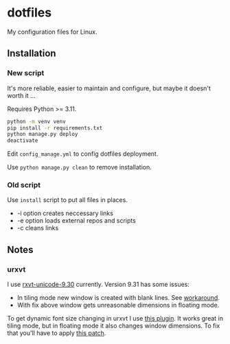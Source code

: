 # dotfiles

My configuration files for Linux.

## Installation

### New script

It's more reliable, easier to maintain and configure, but maybe it doesn't worth it ...

Requires Python >= 3.11.
```bash
python -m venv venv
pip install -r requirements.txt
python manage.py deploy
deactivate
```

Edit `config_manage.yml` to config dotfiles deployment.

Use `python manage.py clean` to remove installation.

### Old script

Use `install` script to put all files in places.
- -i option creates neccessary links
- -e option loads external repos and scripts
- -c cleans links

## Notes

### urxvt

I use [rxvt-unicode-9.30](http://cvs.schmorp.de/rxvt-unicode/?pathrev=rxvt-unicode-rel-9_30)
currently. Version 9.31 has some issues:
- In tiling mode new window is created with blank lines. See [workaround](https://wiki.archlinux.org/title/rxvt-unicode#Wrong_window_geometry).
- With fix above window gets unreasonable dimensions in floating mode.

To get dynamic font size changing in urxvt I use [this plugin](https://github.com/majutsushi/urxvt-font-size).
It works great in tiling mode, but in floating mode it also changes window dimensions.
To fix that you'll have to apply [this patch](https://github.com/majutsushi/urxvt-font-size/issues/10#issuecomment-813040385).
